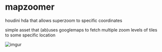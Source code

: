 # mapzoomer
houdini hda that allows superzoom to specific coordinates

simple asset that (ab)uses googlemaps to fetch multiple zoom levels of tiles to some specific location

![imgur](https://i.imgur.com/KQXpRyZ.gif)
